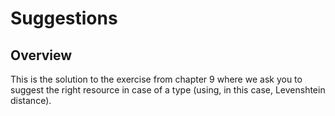 # Suggestions

## Overview

This is the solution to the exercise from chapter 9 where we ask you to suggest the right resource in case of a type (using, in this case, Levenshtein distance).
